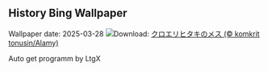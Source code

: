 ## History Bing Wallpaper
Wallpaper date: 2025-03-28
![](https://www.bing.com/th?id=OHR.NestingMonarch_JA-JP0784290288_UHD.jpg&w=1000)Download: [クロエリヒタキのメス (© komkrit tonusin/Alamy)](https://www.bing.com/th?id=OHR.NestingMonarch_JA-JP0784290288_UHD.jpg)

Auto get programm by LtgX
